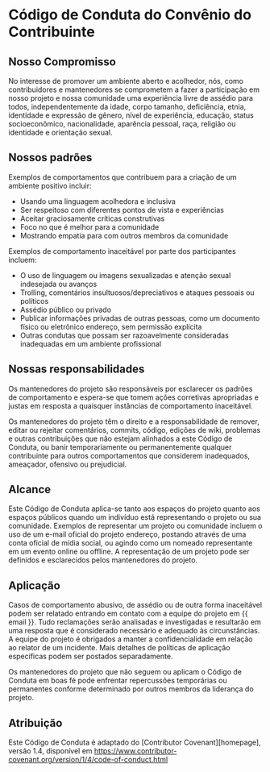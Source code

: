 # Código de Conduta do Convênio do Contribuinte

## Nosso Compromisso

No interesse de promover um ambiente aberto e acolhedor, nós, como
contribuidores e mantenedores se comprometem a fazer a participação em nosso projeto e
nossa comunidade uma experiência livre de assédio para todos, independentemente da idade, corpo
tamanho, deficiência, etnia, identidade e expressão de gênero, nível de experiência,
educação, status socioeconômico, nacionalidade, aparência pessoal, raça,
religião ou identidade e orientação sexual.

## Nossos padrões

Exemplos de comportamentos que contribuem para a criação de um ambiente positivo
incluir:

* Usando uma linguagem acolhedora e inclusiva
* Ser respeitoso com diferentes pontos de vista e experiências
* Aceitar graciosamente críticas construtivas
* Foco no que é melhor para a comunidade
* Mostrando empatia para com outros membros da comunidade

Exemplos de comportamento inaceitável por parte dos participantes incluem:

* O uso de linguagem ou imagens sexualizadas e atenção sexual indesejada ou
  avanços
* Trolling, comentários insultuosos/depreciativos e ataques pessoais ou políticos
* Assédio público ou privado
* Publicar informações privadas de outras pessoas, como um documento físico ou eletrônico
  endereço, sem permissão explícita
* Outras condutas que possam ser razoavelmente consideradas inadequadas em um
  ambiente profissional

## Nossas responsabilidades

Os mantenedores do projeto são responsáveis ​​por esclarecer os padrões de
comportamento e espera-se que tomem ações corretivas apropriadas e justas em
resposta a quaisquer instâncias de comportamento inaceitável.

Os mantenedores do projeto têm o direito e a responsabilidade de remover, editar ou
rejeitar comentários, commits, código, edições de wiki, problemas e outras contribuições
que não estejam alinhados a este Código de Conduta, ou banir temporariamente ou
permanentemente qualquer contribuinte para outros comportamentos que considerem inadequados,
ameaçador, ofensivo ou prejudicial.

## Alcance

Este Código de Conduta aplica-se tanto aos espaços do projeto quanto aos espaços públicos
quando um indivíduo está representando o projeto ou sua comunidade. Exemplos de
representar um projeto ou comunidade incluem o uso de um e-mail oficial do projeto
endereço, postando através de uma conta oficial de mídia social, ou agindo como um nomeado
representante em um evento online ou offline. A representação de um projeto pode ser
definidos e esclarecidos pelos mantenedores do projeto.

## Aplicação

Casos de comportamento abusivo, de assédio ou de outra forma inaceitável podem ser
relatado entrando em contato com a equipe do projeto em {{ email }}. Tudo
reclamações serão analisadas e investigadas e resultarão em uma resposta que
é considerado necessário e adequado às circunstâncias. A equipe do projeto é
obrigados a manter a confidencialidade em relação ao relator de um incidente.
Mais detalhes de políticas de aplicação específicas podem ser postados separadamente.

Os mantenedores do projeto que não seguem ou aplicam o Código de Conduta em boas
fé pode enfrentar repercussões temporárias ou permanentes conforme determinado por outros
membros da liderança do projeto.

## Atribuição

Este Código de Conduta é adaptado do [Contributor Covenant][homepage], versão 1.4,
disponível em https://www.contributor-covenant.org/version/1/4/code-of-conduct.html

[página inicial]: https://www.contributor-covenant.org
